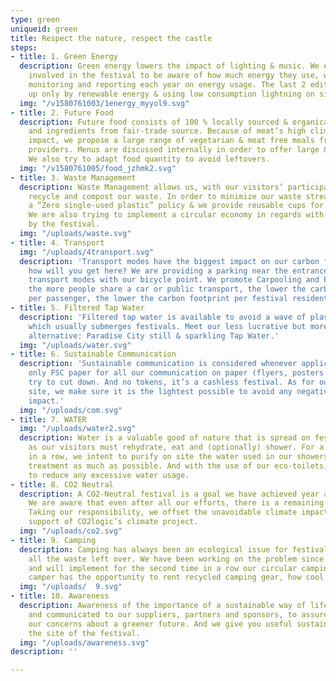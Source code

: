 ```yaml
---
type: green
uniqueid: green
title: Respect the nature, respect the castle
steps:
- title: 1. Green Energy
  description: Green energy lowers the impact of lighting & music. We encourage everyone
    involved in the festival to be aware of how much energy they use, while measuring,
    monitoring and reporting each year on energy usage. The last 2 editions were powered
    up only by renewable energy & using low consumption lightning on site.
  img: "/v1580761003/1energy_myyol9.svg"
- title: 2. Future Food
  description: Future food consists of 100 % locally sourced & organically grown food
    and ingredients from fair-trade source. Because of meat’s high climate & environmental
    impact, we propose a large range of vegetarian & meat free meals from our food
    providers. Menus are discussed internally in order to offer large & balanced alternatives.
    We also try to adapt food quantity to avoid leftovers.
  img: "/v1580761005/food_jzhmk2.svg"
- title: 3. Waste Management
  description: Waste Management allows us, with our visitors’ participation, to sort,
    recycle and compost our waste. In order to minimize our waste stream, we have
    a “Zero single-used plastic” policy & we provide reusable cups for all drinks.
    We are also trying to implement a circular economy in regards with the waste generated
    by the festival.
  img: "/uploads/waste.svg"
- title: 4. Transport
  img: "/uploads/4transport.svg"
  description: 'Transport modes have the biggest impact on our carbon footprint. So
    how will you get here? We are providing a parking near the entrance for sustainable
    transport modes with our bicycle point. We promote Carpooling and Public transports:
    the more people share a car or public transport, the lower the carbon footprint
    per passenger, the lower the carbon footprint per festival resident.'
- title: 5. Filtered Tap Water
  description: 'Filtered tap water is available to avoid a wave of plastic water bottles
    which usually submerges festivals. Meet our less lucrative but more responsible
    alternative: Paradise City still & sparkling Tap Water.'
  img: "/uploads/water.svg"
- title: 6. Sustainable Communication
  description: 'Sustainable communication is considered whenever applicable: we use
    only FSC paper for all our communication on paper (flyers, posters …), which we
    try to cut down. And no tokens, it’s a cashless festival. As for our internet
    site, we make sure it is the lightest possible to avoid any negative environmental
    impact.'
  img: "/uploads/com.svg"
- title: 7. WATER
  img: "/uploads/water2.svg"
  description: Water is a valuable good of nature that is spread on festival ground
    as our visitors must rehydrate, eat and (optionally) shower. For a second year
    in a row, we intent to purify on site the water used in our showers, reducing
    treatment as much as possible. And with the use of our eco-toilets, we intent
    to reduce any excessive water usage.
- title: 8. CO2 Neutral
  description: A CO2-Neutral festival is a goal we have achieved year after year.
    We are aware that even after all our efforts, there is a remaining climate impact.
    Taking our responsibility, we offset the unavoidable climate impact through the
    support of CO2logic’s climate project.
  img: "/uploads/co2.svg"
- title: 9. Camping
  description: Camping has always been an ecological issue for festivals, mainly regarding
    all the waste left over. We have been working on the problem since our first edition
    and will implement for the second time in a row our circular camping where each
    camper has the opportunity to rent recycled camping gear, how cool is that?
  img: "/uploads/  9.svg"
- title: 10. Awareness
  description: Awareness of the importance of a sustainable way of life is enhanced
    and communicated to our suppliers, partners and sponsors, to assure they share
    our concerns about a greener future. And we give you useful sustainable tips on
    the site of the festival.
  img: "/uploads/awareness.svg"
description: ''

---
```

